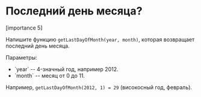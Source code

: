 # Последний день месяца?

[importance 5]

Напишите функцию `getLastDayOfMonth(year, month)`, которая возвращает последний день месяца.

Параметры:
<ul>
<li>`year` -- 4-значный год, например 2012.</li>
<li>`month` -- месяц от 0 до 11.</li>
</ul>

Например, `getLastDayOfMonth(2012, 1) = 29` (високосный год, февраль).
